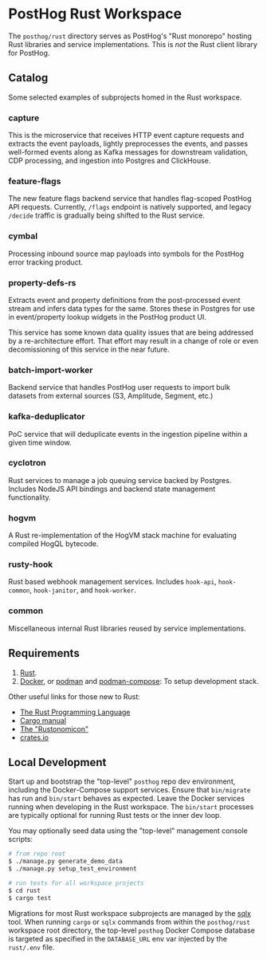 # PostHog Rust Workspace

The `posthog/rust` directory serves as PostHog's "Rust monorepo" hosting Rust libraries and service implementations. This is *not* the Rust client library for PostHog.

## Catalog

Some selected examples of subprojects homed in the Rust workspace.

### capture

This is the microservice that receives HTTP event capture requests and extracts the event payloads, lightly preprocesses the events, and passes well-formed events along as Kafka messages for downstream validation, CDP processing, and ingestion into Postgres and ClickHouse.

### feature-flags

The new feature flags backend service that handles flag-scoped PostHog API requests. Currently, `/flags` endpoint is natively supported, and legacy `/decide` traffic is gradually being shifted to the Rust service.

### cymbal

Processing inbound source map payloads into symbols for the PostHog error tracking product.

### property-defs-rs

Extracts event and property definitions from the post-processed event stream and infers data types for the same. Stores these in Postgres for use in event/property lookup widgets in the PostHog product UI.

This service has some known data quality issues that are being addressed by a re-architecture effort. That effort may result in a change of role or even decomissioning of this service in the near future.

### batch-import-worker

Backend service that handles PostHog user requests to import bulk datasets from external sources (S3, Amplitude, Segment, etc.)

### kafka-deduplicator

PoC service that will deduplicate events in the ingestion pipeline within a given time window.

### cyclotron

Rust services to manage a job queuing service backed by Postgres. Includes NodeJS API bindings and backend state management functionality.

### hogvm

A Rust re-implementation of the HogVM stack machine for evaluating compiled HogQL bytecode.

### rusty-hook

Rust based webhook management services. Includes `hook-api`, `hook-common`, `hook-janitor`, and `hook-worker`.

### common

Miscellaneous internal Rust libraries reused by service implementations.

## Requirements

1. [Rust](https://www.rust-lang.org/tools/install).
2. [Docker](https://docs.docker.com/engine/install/), or [podman](https://podman.io/docs/installation) and [podman-compose](https://github.com/containers/podman-compose#installation): To setup development stack.

Other useful links for those new to Rust:

* [The Rust Programming Language](https://doc.rust-lang.org/book/index.html)
* [Cargo manual](https://doc.rust-lang.org/cargo/)
* [The "Rustonomicon"](https://doc.rust-lang.org/nomicon/)
* [crates.io](https://crates.io/)

## Local Development

Start up and bootstrap the "top-level" `posthog` repo dev environment, including the Docker-Compose support services. Ensure that `bin/migrate` has run and `bin/start` behaves as expected. Leave the Docker services running when developing in the Rust workspace. The `bin/start` processes are typically optional for running Rust tests or the inner dev loop.

You may optionally seed data using the "top-level" management console scripts:

```bash
# from repo root
$ ./manage.py generate_demo_data
$ ./manage.py setup_test_environment
```

```bash
# run tests for all workspace projects
$ cd rust
$ cargo test
```

Migrations for most Rust workspace subprojects are managed by the [sqlx](https://github.com/launchbadge/sqlx) tool. When running `cargo` or `sqlx` commands from within the `posthog/rust` workspace root directory, the top-level `posthog` Docker Compose database is targeted as specified in the `DATABASE_URL` env var injected by the `rust/.env` file.
